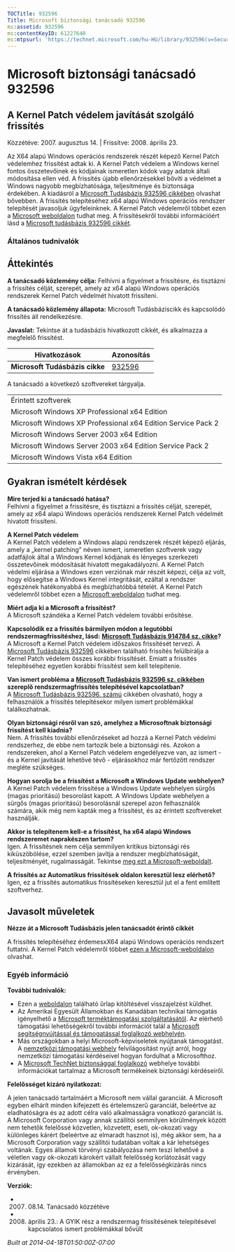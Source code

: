 ```yaml
---
TOCTitle: 932596
Title: Microsoft biztonsági tanácsadó 932596
ms:assetid: 932596
ms:contentKeyID: 61227640
ms:mtpsurl: 'https://technet.microsoft.com/hu-HU/library/932596(v=Security.10)'
---
```




Microsoft biztonsági tanácsadó 932596
=====================================

A Kernel Patch védelem javítását szolgáló frissítés
---------------------------------------------------

Közzétéve: 2007. augusztus 14. | Frissítve: 2008. április 23.

Az X64 alapú Windows operációs rendszerek részét képező Kernel Patch védelemhez frissítést adtak ki. A Kernel Patch védelem a Windows kernel fontos összetevőinek és kódjainak ismeretlen kódok vagy adatok általi módosítása ellen véd. A frissítés újabb ellenőrzésekkel bővíti a védelmet a Windows nagyobb megbízhatósága, teljesítménye és biztonsága érdekében. A kiadásról a [Microsoft Tudásbázis 932596 cikkében](http://support.microsoft.com/kb/932596) olvashat bővebben. A frissítés telepítéséhez x64 alapú Windows operációs rendszer telepítését javasoljuk ügyfeleinknek. A Kernel Patch védelemről többet ezen a [Microsoft weboldalon](http://www.microsoft.com/whdc/driver/kernel/64bitpatching.mspx) tudhat meg. A frissítésekről további információért lásd a [Microsoft tudásbázis 932596 cikkét](http://support.microsoft.com/kb/932596).

### Általános tudnivalók

Áttekintés
----------


**A tanácsadó közlemény célja:** Felhívni a figyelmet a frissítésre, és tisztázni a frissítés célját, szerepét, amely az x64 alapú Windows operációs rendszerek Kernel Patch védelmét hivatott frissíteni.

**A tanácsadó közlemény állapota:** Microsoft Tudásbáziscikk és kapcsolódó frissítés áll rendelkezésre.

**Javaslat:** Tekintse át a tudásbázis hivatkozott cikkét, és alkalmazza a megfelelő frissítést.

| Hivatkozások                   | Azonosítás                                       |
|--------------------------------|--------------------------------------------------|
| **Microsoft Tudásbázis cikke** | [932596](http://support.microsoft.com/kb/932596) |

A tanácsadó a következő szoftvereket tárgyalja.

|                                                              |
|--------------------------------------------------------------|
| Érintett szoftverek                                          |
| Microsoft Windows XP Professional x64 Edition                |
| Microsoft Windows XP Professional x64 Edition Service Pack 2 |
| Microsoft Windows Server 2003 x64 Edition                    |
| Microsoft Windows Server 2003 x64 Edition Service Pack 2     |
| Microsoft Windows Vista x64 Edition                          |

Gyakran ismételt kérdések
-------------------------


**Mire terjed ki a tanácsadó hatása?**  
Felhívni a figyelmet a frissítésre, és tisztázni a frissítés célját, szerepét, amely az x64 alapú Windows operációs rendszerek Kernel Patch védelmét hivatott frissíteni.

**A Kernel Patch védelem**  
A Kernel Patch védelem a Windows alapú rendszerek részét képező eljárás, amely a „kernel patching” néven ismert, ismeretlen szoftverek vagy adatfájlok által a Windows Kernel kódjának és lényeges szerkezeti összetevőinek módosítását hivatott megakadályozni. A Kernel Patch védelmi eljárása a Windows ezen verziónak már részét képezi, célja az volt, hogy elősegítse a Windows Kernel integritását, ezáltal a rendszer egészének hatékonyabbá és megbízhatóbbá tételét. A Kernel Patch védelemről többet ezen a [Microsoft weboldalon](http://www.microsoft.com/whdc/driver/kernel/64bitpatching.mspx) tudhat meg.

**Miért adja ki a Microsoft a frissítést?**  
A Microsoft szándéka a Kernel Patch védelem további erősítése.

**Kapcsolódik ez a frissítés bármilyen módon a legutóbbi rendszermagfrissítéshez, lásd:** [**Microsoft Tudásbázis 914784 sz. cikke**](http://support.microsoft.com/kb/914784)**?**  
A Microsoft a Kernel Patch védelem időszakos frissítését tervezi. A [Microsoft Tudásbázis 932596](http://support.microsoft.com/kb/932596) cikkében található frissítés felülbírálja a Kernel Patch védelem összes korábbi frissítését. Emiatt a frissítés telepítéséhez egyetlen korábbi frissítést sem kell telepítenie.

**Van ismert probléma a** [**Microsoft Tudásbázis 932596 sz. cikkében**](http://support.microsoft.com/kb/932596) **szereplő rendszermagfrissítés telepítésével kapcsolatban?**  
A [Microsoft Tudásbázis 932596. számú](http://support.microsoft.com/kb/932596) cikkében olvasható, hogy a felhasználók a frissítés telepítésekor milyen ismert problémákkal találkozhatnak.

**Olyan biztonsági résről van szó, amelyhez a Microsoftnak biztonsági frissítést kell kiadnia?**  
Nem. A frissítés további ellenőrzéseket ad hozzá a Kernel Patch védelmi rendszerhez, de ebbe nem tartozik bele a biztonsági rés. Azokon a rendszereken, ahol a Kernel Patch védelem engedélyezve van, az ismert - és a Kernel javítását lehetővé tévő - eljárásokhoz már fertőzött rendszer megléte szükséges.

**Hogyan sorolja be a frissítést a Microsoft a Windows Update webhelyen?**  
A Kernel Patch védelem frissítése a Windows Update webhelyen sürgős (magas prioritású) besorolást kapott. A Windows Update webhelyen a sürgős (magas prioritású) besorolásnál szerepel azon felhasználók számára, akik még nem kapták meg a frissítést, és az érintett szoftvereket használják.

**Akkor is telepítenem kell-e a frissítést, ha x64 alapú Windows rendszeremet naprakészen tartom?**  
Igen. A frissítésnek nem célja semmilyen kritikus biztonsági rés kiküszöbölése, ezzel szemben javítja a rendszer megbízhatóságát, teljesítményét, rugalmasságát. Tekintse [meg ezt a Microsoft-weboldalt](http://www.microsoft.com/whdc/driver/kernel/64bitpatching.mspx).

**A frissítés az Automatikus frissítések oldalon keresztül lesz elérhető?**  
Igen, ez a frissítés automatikus frissítéseken keresztül jut el a fent említett szoftverhez.

Javasolt műveletek
------------------


**Nézze át a Microsoft Tudásbázis jelen tanácsadót érintő cikkét**

A frissítés telepítéséhez érdemesxX64 alapú Windows operációs rendszert futtatni. A Kernel Patch védelemről többet [ezen a Microsoft-weboldalon](http://www.microsoft.com/whdc/driver/kernel/64bitpatching.mspx) olvashat.

### Egyéb információ

**További tudnivalók:**

-   Ezen a [weboldalon](https://support.microsoft.com/common/survey.aspx?scid=sw;en;1257&amp;showpage=1&amp;ws=technet&amp;sd=tech) található űrlap kitöltésével visszajelzést küldhet.
-   Az Amerikai Egyesült Államokban és Kanadában technikai támogatás igényelhető a [Microsoft terméktámogatási szolgáltatásától](http://go.microsoft.com/fwlink/?linkid=21131). Az elérhető támogatási lehetőségekről további információt talál a [Microsoft segítségnyújtással és támogatással foglalkozó webhelyén](http://support.microsoft.com/).
-   Más országokban a helyi Microsoft-képviseletek nyújtanak támogatást. A [nemzetközi támogatási webhely](http://go.microsoft.com/fwlink/?linkid=21155) felvilágosítást nyújt arról, hogy nemzetközi támogatási kérdéseivel hogyan fordulhat a Microsofthoz.
-   A [Microsoft TechNet biztonsággal foglalkozó](http://go.microsoft.com/fwlink/?linkid=21132) webhelye további információkat tartalmaz a Microsoft termékeinek biztonsági kérdéseiről.

**Felelősséget kizáró nyilatkozat:**

A jelen tanácsadó tartalmáért a Microsoft nem vállal garanciát. A Microsoft egyben elhárít minden kifejezett és értelemszerű garanciát, beleértve az eladhatóságra és az adott célra való alkalmasságra vonatkozó garanciát is. A Microsoft Corporation vagy annak szállítói semmilyen körülmények között nem tehetők felelőssé közvetlen, közvetett, eseti, ok-okozati vagy különleges kárért (beleértve az elmaradt hasznot is), még akkor sem, ha a Microsoft Corporation vagy szállítói tudatában voltak a kár lehetséges voltának. Egyes államok törvényi szabályozása nem teszi lehetővé a véletlen vagy ok-okozati károkért vállalt felelősség korlátozását vagy kizárását, így ezekben az államokban az ez a felelősségkizárás nincs érvényben.

**Verziók:**

-   2007. 08.14. Tanácsadó közzétéve
-   2008. április 23.: A GYIK rész a rendszermag frissítésének telepítésével kapcsolatos ismert problémákkal bővült

*Built at 2014-04-18T01:50:00Z-07:00*

